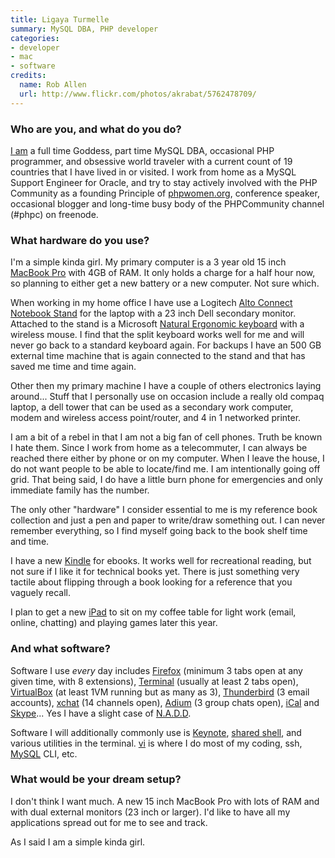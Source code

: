 ```yaml
---
title: Ligaya Turmelle
summary: MySQL DBA, PHP developer
categories:
- developer
- mac
- software
credits:
  name: Rob Allen
  url: http://www.flickr.com/photos/akrabat/5762478709/
---
```


### Who are you, and what do you do?

[I am](http://www.khankennels.com/blog/ "Ligaya's website.") a full time Goddess, part time MySQL DBA, occasional PHP programmer, and obsessive world traveler with a current count of 19 countries that I have lived in or visited. I work from home as a MySQL Support Engineer for Oracle, and try to stay actively involved with the PHP Community as a founding Principle of [phpwomen.org](http://phpwomen.org "A website for women in the PHP world."), conference speaker, occasional blogger and long-time busy body of the PHPCommunity channel (#phpc) on freenode.

### What hardware do you use?

I'm a simple kinda girl. My primary computer is a 3 year old 15 inch [MacBook Pro][macbook-pro] with 4GB of RAM. It only holds a charge for a half hour now, so planning to either get a new battery or a new computer. Not sure which.

When working in my home office I have use a Logitech [Alto Connect Notebook Stand][alto-connect] for the laptop with a 23 inch Dell secondary monitor. Attached to the stand is a Microsoft [Natural Ergonomic keyboard][natural-ergonomic-keyboard-4000] with a wireless mouse. I find that the split keyboard works well for me and will never go back to a standard keyboard again. For backups I have an 500 GB external time machine that is again connected to the stand and that has saved me time and time again.

Other then my primary machine I have a couple of others electronics laying around... Stuff that I personally use on occasion include a really old compaq laptop, a dell tower that can be used as a secondary work computer, modem and wireless access point/router, and 4 in 1 networked printer.

I am a bit of a rebel in that I am not a big fan of cell phones. Truth be known I hate them. Since I work from home as a telecommuter, I can always be reached there either by phone or on my computer. When I leave the house, I do not want people to be able to locate/find me. I am intentionally going off grid. That being said, I do have a little burn phone for emergencies and only immediate family has the number.

The only other "hardware" I consider essential to me is my reference book collection and just a pen and paper to write/draw something out. I can never remember everything, so I find myself going back to the book shelf time and time.

I have a new [Kindle][] for ebooks. It works well for recreational reading, but not sure if I like it for technical books yet. There is just something very tactile about flipping through a book looking for a reference that you vaguely recall.

I plan to get a new [iPad][ipad-2] to sit on my coffee table for light work (email, online, chatting) and playing games later this year.

### And what software?

Software I use *every* day includes [Firefox][] (minimum 3 tabs open at any given time, with 8 extensions), [Terminal][] (usually at least 2 tabs open), [VirtualBox][] (at least 1VM running but as many as 3), [Thunderbird][] (3 email accounts), [xchat][] (14 channels open), [Adium][] (3 group chats open), [iCal][] and [Skype][]... Yes I have a slight case of [N.A.D.D](http://www.randsinrepose.com/archives/2003/07/10/nadd.html "Rands' article on Nerd Attention Deficiency Disorder.").

Software I will additionally commonly use is [Keynote][], [shared shell][shared-shell], and various utilities in the terminal. [vi][] is where I do most of my coding, ssh, [MySQL][] CLI, etc.

### What would be your dream setup?

I don't think I want much. A new 15 inch MacBook Pro with lots of RAM and with dual external monitors (23 inch or larger). I'd like to have all my applications spread out for me to see and track.

As I said I am a simple kinda girl.

[alto-connect]: https://www.amazon.com/Logitech-Connect-Notebook-4-Port-Notebooks/dp/B00171377E "A laptop stands with a USB hub."
[ipad-2]: https://www.apple.com/ipad/ "A tablet device."
[kindle]: https://www.amazon.com/Kindle-Ereader-ebook-reader/dp/B007HCCNJU "A digital book reader."
[macbook-pro]: https://www.apple.com/macbook-pro/ "A laptop."
[natural-ergonomic-keyboard-4000]: http://www.microsoft.com/hardware/en-us/p/natural-ergonomic-keyboard-4000 "An ergonomic USB-based keyboard."
[adium]: https://en.wikipedia.org/wiki/Adium "A multi-protocol chat application for the Mac."
[firefox]: https://www.mozilla.org/en-US/firefox/new/ "A cross-platform open-source web browser."
[ical]: https://en.wikipedia.org/wiki/Calendar_(Apple) "The calendar software included with macOS."
[keynote]: https://www.apple.com/keynote/ "Presentation software for the Mac."
[mysql]: https://www.mysql.com/ "A relational database server."
[shared-shell]: http://www.oracle.com/us/support/systems/premier/shared-shell-sun-systems-163755.html "A Java-based tool to remotely control and view Sun systems."
[skype]: https://www.skype.com/en/ "Voice and video chat software."
[terminal]: https://en.wikipedia.org/wiki/Terminal_(OS_X) "A console application included with Mac OS X."
[thunderbird]: https://www.mozilla.org/en-US/thunderbird/ "An open-source cross-platform mail client."
[vi]: https://en.wikipedia.org/wiki/Vi "A command-line text editor."
[virtualbox]: https://www.virtualbox.org/ "Open-source virtualisation software."
[xchat]: http://xchat.org/ "A cross-platform IRC client."

